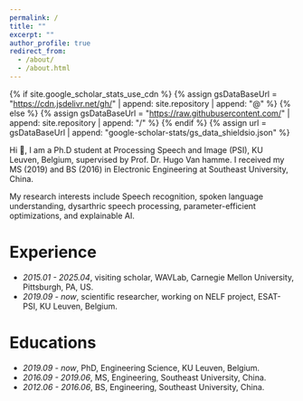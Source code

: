 ```yaml
--- 
permalink: /
title: ""
excerpt: ""
author_profile: true
redirect_from: 
  - /about/
  - /about.html
---
```


{% if site.google_scholar_stats_use_cdn %}
{% assign gsDataBaseUrl = "https://cdn.jsdelivr.net/gh/" | append: site.repository | append: "@" %}
{% else %}
{% assign gsDataBaseUrl = "https://raw.githubusercontent.com/" | append: site.repository | append: "/" %}
{% endif %}
{% assign url = gsDataBaseUrl | append: "google-scholar-stats/gs_data_shieldsio.json" %}

<span class='anchor' id='about-me'></span>

Hi 👋, I am a Ph.D student at Processing Speech and Image (PSI), KU Leuven, Belgium, supervised by Prof. Dr. Hugo Van hamme. I received my MS (2019) and BS (2016) in Electronic Engineering at Southeast University, China.

My research interests include Speech recognition, spoken language understanding, dysarthric speech processing, parameter-efficient optimizations, and explainable AI.

# Experience
- *2015.01 - 2025.04*, visiting scholar, WAVLab, Carnegie Mellon University, Pittsburgh, PA, US.
- *2019.09 - now*, scientific researcher, working on NELF project, ESAT-PSI, KU Leuven, Belgium. 

# Educations
- *2019.09 - now*, PhD, Engineering Science, KU Leuven, Belgium. 
- *2016.09 - 2019.06*, MS, Engineering, Southeast University, China.
- *2012.06 - 2016.06*, BS, Engineering, Southeast University, China.
